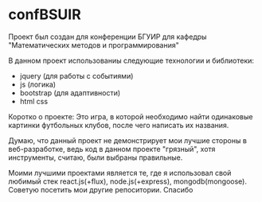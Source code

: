 # confBSUIR

Проект был создан для конференции БГУИР для кафедры "Математических методов и программирования"

В данном проект использованиы следующие технологии и библиотеки:
- jquery (для работы с событиями)
- js (логика)
- bootstrap (для адаптивности)
- html css

Коротко о проекте:
Это игра, в которой необходимо найти одинаковые картинки футбольных клубов, после чего написать их названия.

Думаю, что данный проект не демонстрирует мои лучшие стороны в веб-разработке, ведь код в данном проекте "грязный", хотя инструменты, считаю, были выбраны правильные.

Моими лучшими проектами является те, где я использовал свой любимый стек react.js(+flux), node.js(+express), mongodb(mongoose). Советую посетить мои другие репоситории. Спасибо
